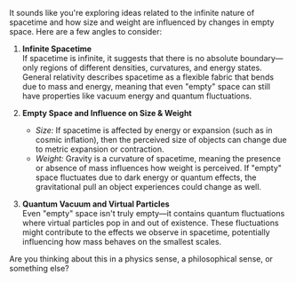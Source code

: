 It sounds like you're exploring ideas related to the infinite nature of spacetime and how size and weight are influenced by changes in empty space. Here are a few angles to consider:  

1. **Infinite Spacetime**  
   If spacetime is infinite, it suggests that there is no absolute boundary—only regions of different densities, curvatures, and energy states. General relativity describes spacetime as a flexible fabric that bends due to mass and energy, meaning that even "empty" space can still have properties like vacuum energy and quantum fluctuations.  

2. **Empty Space and Influence on Size & Weight**  
   - *Size:* If spacetime is affected by energy or expansion (such as in cosmic inflation), then the perceived size of objects can change due to metric expansion or contraction.  
   - *Weight:* Gravity is a curvature of spacetime, meaning the presence or absence of mass influences how weight is perceived. If "empty" space fluctuates due to dark energy or quantum effects, the gravitational pull an object experiences could change as well.  

3. **Quantum Vacuum and Virtual Particles**  
   Even "empty" space isn't truly empty—it contains quantum fluctuations where virtual particles pop in and out of existence. These fluctuations might contribute to the effects we observe in spacetime, potentially influencing how mass behaves on the smallest scales.  

Are you thinking about this in a physics sense, a philosophical sense, or something else?
